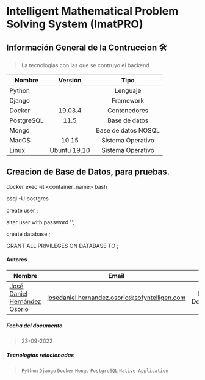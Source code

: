 # Intelligent Mathematical Problem Solving System (ImatPRO)

## Información General de la Contruccion 🛠️

> La tecnologias con las que se contruyo el backend

| Nombre     |   Versión    |        Tipo         |
|------------|:------------:|:-------------------:|
| Python     |              |      Lenguaje       |
| Django     |              |      Framework      |
| Docker     |   19.03.4    |    Contenedores     |
| PostgreSQL |     11.5     |    Base de datos    |
| Mongo      |              | Base de datos NOSQL |
| MacOS      |    10.15     |  Sistema Operativo  |
| Linux      | Ubuntu 19.10 |  Sistema Operativo  |

## Creacion de Base de Datos, para pruebas.

docker exec -it <container_name> bash

psql -U postgres

create user <my-user> ;

alter user <my-user> with password '<my-user-password>';

create database <my-database>;

GRANT ALL PRIVILEGES ON DATABASE <my-database> TO <my-user>;

#### Autores

| Nombre                           |                     Email                     |          Rol          |
|----------------------------------|:---------------------------------------------:|:---------------------:|
| [José Daniel Hernández Osorio]() | josedaniel.hernandez.osorio@sofyntelligen.com | FullStack Development |

##### Fecha del documento

> 23-09-2022

##### Tecnologías relacionadas

> `Python` `Django` `Docker` `Mongo` `PostgreSQL` `Native Application`
